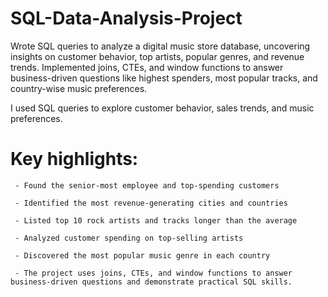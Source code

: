 # SQL-Data-Analysis-Project

Wrote SQL queries to analyze a digital music store database, uncovering insights on customer behavior, top artists, popular genres, and revenue trends. Implemented joins, CTEs, and window functions to answer business-driven questions like highest spenders, most popular tracks, and country-wise music preferences.

I used SQL queries to explore customer behavior, sales trends, and music preferences.

 # Key highlights:

     - Found the senior-most employee and top-spending customers

     - Identified the most revenue-generating cities and countries

     - Listed top 10 rock artists and tracks longer than the average

     - Analyzed customer spending on top-selling artists

     - Discovered the most popular music genre in each country

     - The project uses joins, CTEs, and window functions to answer business-driven questions and demonstrate practical SQL skills.
